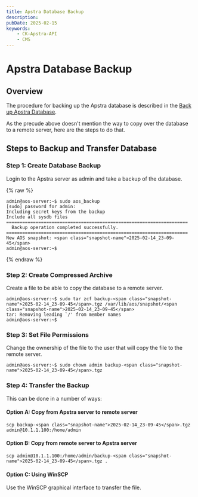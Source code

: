 ```yaml
---
title: Apstra Database Backup
description: 
pubDate: 2025-02-15
keywords:
    - CK-Apstra-API
    - CMS
---
```


# Apstra Database Backup

## Overview

The procedure for backing up the Apstra database is described in the [Back up Apstra Database](https://www.juniper.net/documentation/us/en/software/apstra5.1/apstra-user-guide/topics/task/apstra-server-database-back-up.html).

As the precude above doesn't mention the way to copy over the database to a remote server, here are the steps to do that.

## Steps to Backup and Transfer Database

### Step 1: Create Database Backup
Login to the Apstra server as admin and take a backup of the database.

{% raw %}
```shell
admin@aos-server:~$ sudo aos_backup
[sudo] password for admin: 
Including secret keys from the backup
Include all sysdb files
====================================================================
  Backup operation completed successfully.
====================================================================
New AOS snapshot: <span class="snapshot-name">2025-02-14_23-09-45</span>
admin@aos-server:~$ 
```
{% endraw %}

### Step 2: Create Compressed Archive
Create a file to be able to copy the database to a remote server.
```
admin@aos-server:~$ sudo tar zcf backup-<span class="snapshot-name">2025-02-14_23-09-45</span>.tgz /var/lib/aos/snapshot/<span class="snapshot-name">2025-02-14_23-09-45</span>
tar: Removing leading `/' from member names
admin@aos-server:~$ 
```

### Step 3: Set File Permissions
Change the ownership of the file to the user that will copy the file to the remote server.
```
admin@aos-server:~$ sudo chown admin backup-<span class="snapshot-name">2025-02-14_23-09-45</span>.tgz
```

### Step 4: Transfer the Backup
This can be done in a number of ways:

#### Option A: Copy from Apstra server to remote server
```
scp backup-<span class="snapshot-name">2025-02-14_23-09-45</span>.tgz admin@10.1.1.100:/home/admin
```

#### Option B: Copy from remote server to Apstra server
```
scp admin@10.1.1.100:/home/admin/backup-<span class="snapshot-name">2025-02-14_23-09-45</span>.tgz .
```

#### Option C: Using WinSCP
Use the WinSCP graphical interface to transfer the file.



